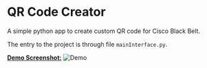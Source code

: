 # QR Code Creator

A simple python app to create custom QR code for Cisco Black Belt. 

The entry to the project is through file `mainInterface.py`.

<u>**Demo Screenshot:**</u>
![Demo](https://github.com/vaibhavsolanki1193/QRcodeCreator/blob/main/assets/demo.jpg?raw=true)